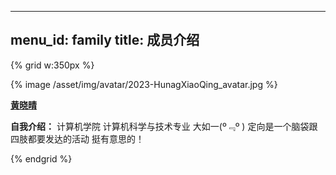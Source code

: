 
---
menu_id: family
title: 成员介绍
---

{% grid w:350px %}
<!-- cell -->
{% image /asset/img/avatar/2023-HunagXiaoQing_avatar.jpg %}
<!-- cell -->
**[黄晓晴](https://github.com/XiaoQing-huang)**

**自我介绍：** 
计算机学院 计算机科学与技术专业 大如一(º﹃º )
定向是一个脑袋跟四肢都要发达的活动 挺有意思的！

{% endgrid %}
